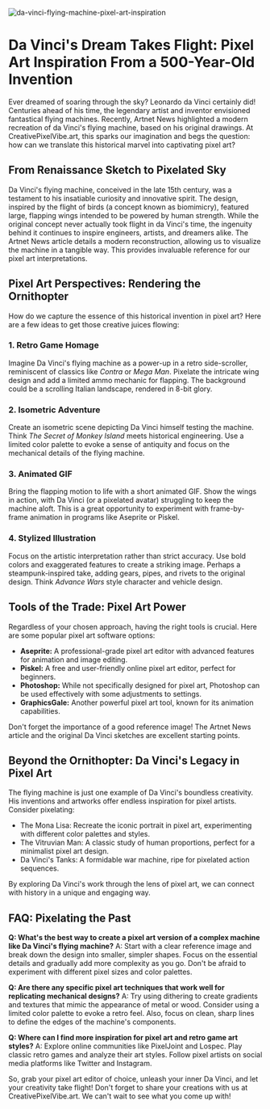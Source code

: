 ![da-vinci-flying-machine-pixel-art-inspiration](https://images.pexels.com/photos/30547564/pexels-photo-30547564.jpeg?auto=compress&cs=tinysrgb&fit=crop&h=627&w=1200)

# Da Vinci's Dream Takes Flight: Pixel Art Inspiration From a 500-Year-Old Invention

Ever dreamed of soaring through the sky? Leonardo da Vinci certainly did! Centuries ahead of his time, the legendary artist and inventor envisioned fantastical flying machines. Recently, Artnet News highlighted a modern recreation of da Vinci's flying machine, based on his original drawings. At CreativePixelVibe.art, this sparks our imagination and begs the question: how can we translate this historical marvel into captivating pixel art?

## From Renaissance Sketch to Pixelated Sky

Da Vinci's flying machine, conceived in the late 15th century, was a testament to his insatiable curiosity and innovative spirit. The design, inspired by the flight of birds (a concept known as biomimicry), featured large, flapping wings intended to be powered by human strength. While the original concept never actually took flight in da Vinci's time, the ingenuity behind it continues to inspire engineers, artists, and dreamers alike. The Artnet News article details a modern reconstruction, allowing us to visualize the machine in a tangible way. This provides invaluable reference for our pixel art interpretations.

## Pixel Art Perspectives: Rendering the Ornithopter

How do we capture the essence of this historical invention in pixel art? Here are a few ideas to get those creative juices flowing:

### 1. Retro Game Homage

Imagine Da Vinci's flying machine as a power-up in a retro side-scroller, reminiscent of classics like *Contra* or *Mega Man*. Pixelate the intricate wing design and add a limited ammo mechanic for flapping. The background could be a scrolling Italian landscape, rendered in 8-bit glory.

### 2. Isometric Adventure

Create an isometric scene depicting Da Vinci himself testing the machine. Think *The Secret of Monkey Island* meets historical engineering. Use a limited color palette to evoke a sense of antiquity and focus on the mechanical details of the flying machine.

### 3. Animated GIF

Bring the flapping motion to life with a short animated GIF. Show the wings in action, with Da Vinci (or a pixelated avatar) struggling to keep the machine aloft. This is a great opportunity to experiment with frame-by-frame animation in programs like Aseprite or Piskel.

### 4. Stylized Illustration

Focus on the artistic interpretation rather than strict accuracy. Use bold colors and exaggerated features to create a striking image. Perhaps a steampunk-inspired take, adding gears, pipes, and rivets to the original design. Think *Advance Wars* style character and vehicle design.

## Tools of the Trade: Pixel Art Power

Regardless of your chosen approach, having the right tools is crucial. Here are some popular pixel art software options:

*   **Aseprite:** A professional-grade pixel art editor with advanced features for animation and image editing.
*   **Piskel:** A free and user-friendly online pixel art editor, perfect for beginners.
*   **Photoshop:** While not specifically designed for pixel art, Photoshop can be used effectively with some adjustments to settings.
*   **GraphicsGale:** Another powerful pixel art tool, known for its animation capabilities.

Don't forget the importance of a good reference image! The Artnet News article and the original Da Vinci sketches are excellent starting points.

## Beyond the Ornithopter: Da Vinci's Legacy in Pixel Art

The flying machine is just one example of Da Vinci's boundless creativity. His inventions and artworks offer endless inspiration for pixel artists. Consider pixelating:

*   The Mona Lisa: Recreate the iconic portrait in pixel art, experimenting with different color palettes and styles.
*   The Vitruvian Man: A classic study of human proportions, perfect for a minimalist pixel art design.
*   Da Vinci's Tanks: A formidable war machine, ripe for pixelated action sequences.

By exploring Da Vinci's work through the lens of pixel art, we can connect with history in a unique and engaging way.

## FAQ: Pixelating the Past

**Q: What's the best way to create a pixel art version of a complex machine like Da Vinci's flying machine?**
A: Start with a clear reference image and break down the design into smaller, simpler shapes. Focus on the essential details and gradually add more complexity as you go. Don't be afraid to experiment with different pixel sizes and color palettes.

**Q: Are there any specific pixel art techniques that work well for replicating mechanical designs?**
A: Try using dithering to create gradients and textures that mimic the appearance of metal or wood. Consider using a limited color palette to evoke a retro feel. Also, focus on clean, sharp lines to define the edges of the machine's components.

**Q: Where can I find more inspiration for pixel art and retro game art styles?**
A: Explore online communities like PixelJoint and Lospec. Play classic retro games and analyze their art styles. Follow pixel artists on social media platforms like Twitter and Instagram.

So, grab your pixel art editor of choice, unleash your inner Da Vinci, and let your creativity take flight! Don't forget to share your creations with us at CreativePixelVibe.art. We can't wait to see what you come up with!
